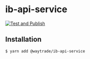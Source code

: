 # ib-api-service

[![Test and Publish](https://github.com/waytrade/ib-api-service/actions/workflows/publish.yml/badge.svg)](https://github.com/waytrade/ib-api-service/actions/workflows/publish.yml)

## Installation

    $ yarn add @waytrade/ib-api-service

